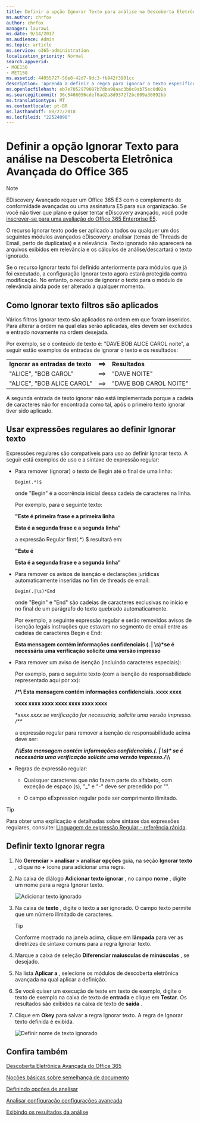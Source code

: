 ```yaml
---
title: Definir a opção Ignorar Texto para análise na Descoberta Eletrônica Avançada do Office 365
ms.author: chrfox
author: chrfox
manager: laurawi
ms.date: 9/14/2017
ms.audience: Admin
ms.topic: article
ms.service: o365-administration
localization_priority: Normal
search.appverid:
- MOE150
- MET150
ms.assetid: 44055727-56e8-42d7-9dc3-fb942f3901cc
description: 'Aprenda a definir a regra para ignorar o texto específico ao usar os módulos de analisar e processar no eDiscovery avançadas do Office 365.  '
ms.openlocfilehash: eb7e7052979087b7dba98aac3b0c9ab75ec0d02a
ms.sourcegitcommit: 36c5466056cdef6ad2a8d9372f2bc009a30892bb
ms.translationtype: MT
ms.contentlocale: pt-BR
ms.lasthandoff: 08/27/2018
ms.locfileid: "22524098"
---
```

# <a name="set-ignore-text-option-for-analyze-in-office-365-advanced-ediscovery"></a>Definir a opção Ignorar Texto para análise na Descoberta Eletrônica Avançada do Office 365

> [!NOTE]
> EDiscovery Avançado requer um Office 365 E3 com o complemento de conformidade avançadas ou uma assinatura E5 para sua organização. Se você não tiver que plano e quiser tentar eDiscovery avançado, você pode [inscrever-se para uma avaliação do Office 365 Enterprise E5](https://go.microsoft.com/fwlink/p/?LinkID=698279). 
  
O recurso Ignorar texto pode ser aplicado a todos ou qualquer um dos seguintes módulos avançados eDiscovery: analisar (temas de Threads de Email, perto de duplicatas) e a relevância. Texto ignorado não aparecerá na arquivos exibidos em relevância e os cálculos de análise/descartará o texto ignorado.
  
Se o recurso Ignorar texto foi definido anteriormente para módulos que já foi executado, a configuração Ignorar texto agora estará protegida contra modificação. No entanto, o recurso de ignorar o texto para o módulo de relevância ainda pode ser alterado a qualquer momento.
  
## <a name="how-ignore-text-filters-are-applied"></a>Como Ignorar texto filtros são aplicados

Vários filtros Ignorar texto são aplicados na ordem em que foram inseridos. Para alterar a ordem na qual elas serão aplicadas, eles devem ser excluídos e entrado novamente na ordem desejada.
  
Por exemplo, se o conteúdo de texto é: "DAVE BOB ALICE CAROL noite", a seguir estão exemplos de entradas de ignorar o texto e os resultados:
  
||||
|:-----|:-----|:-----|
|**Ignorar as entradas de texto** <br/> |**==\>** <br/> |**Resultados** <br/> |
|"ALICE", "BOB CAROL"  <br/> |==\>  <br/> |"DAVE NOITE"  <br/> |
|"ALICE", "BOB ALICE CAROL"  <br/> |==\>  <br/> |"DAVE BOB CAROL NOITE"  <br/> |
   
A segunda entrada de texto ignorar não está implementada porque a cadeia de caracteres não for encontrada como tal, após o primeiro texto ignorar tiver sido aplicado.
  
## <a name="use-regular-expressions-when-defining-ignore-text"></a>Usar expressões regulares ao definir Ignorar texto

Expressões regulares são compatíveis para uso ao definir Ignorar texto. A seguir está exemplos de uso e a sintaxe de expressão regular:
  
- Para remover (ignorar) o texto de Begin até o final de uma linha:
    
     `Begin(.*)$`
    
    onde "Begin" é a ocorrência inicial dessa cadeia de caracteres na linha.
    
    Por exemplo, para o seguinte texto:
    
    **"Este é primeira frase e a primeira linha**
    
    **Esta é a segunda frase e a segunda linha"**
    
    a expressão Regular first(.\*) $ resultará em:
    
    **"Este é**
    
    **Esta é a segunda frase e a segunda linha"**
    
- Para remover os avisos de isenção e declarações jurídicas automaticamente inseridas no fim de threads de email:
    
     `Begin(.|\s)*End`
    
    onde "Begin" e "End" são cadeias de caracteres exclusivas no início e no final de um parágrafo do texto quebrado automaticamente. 
    
    Por exemplo, a seguinte expressão regular e serão removidos avisos de isenção legais instruções que estavam no segmento de email entre as cadeias de caracteres Begin e End:
    
    **Esta mensagem contém informações confidenciais (. | \s)\*se é necessária uma verificação solicite uma versão impresso**
    
- Para remover um aviso de isenção (incluindo caracteres especiais): 
    
    Por exemplo, para o seguinte texto (com a isenção de responsabilidade representado aqui por xx): 
    
    **/\*\ Esta mensagem contém informações confidenciais. xxxx xxxx**
    
    **xxxx xxxx xxxx xxxx xxxx xxxx xxxx**
    
    **xxxx xxxx se verificação for necessária, solicite uma versão impresso. /\*\**
    
    a expressão regular para remover a isenção de responsabilidade acima deve ser: 
    
    **\/\\*\\Esta mensagem contém informações confidenciais\.(. | \s)\* se é necessária uma verificação solicite uma versão impresso\.\/\\*\\**
    
- Regras de expressão regular:
    
  - Quaisquer caracteres que não fazem parte do alfabeto, com exceção de espaço (s), "_" e "-" deve ser precedido por "\".
    
  - O campo eExpression regular pode ser comprimento ilimitado.
    
> [!TIP]
> Para obter uma explicação e detalhadas sobre sintaxe das expressões regulares, consulte: [Linguagem de expressão Regular - referência rápida](https://msdn.microsoft.com/en-us/library/az24scfc%28v=vs.110%29.aspx). 
  
## <a name="define-ignore-text-rule"></a>Definir texto Ignorar regra

1. No **Gerenciar \> analisar \> analisar opções** guia, na seção **Ignorar texto** , clique no **+** ícone para adicionar uma regra. 
    
2. Na caixa de diálogo **Adicionar texto ignorar** , no campo **nome** , digite um nome para a regra Ignorar texto. 
    
    ![Adicionar texto ignorado](media/98e5129b-2667-4692-86fa-2d0117187a7f.png)
  
3. Na caixa de **texto** , digite o texto a ser ignorado. O campo texto permite que um número ilimitado de caracteres. 
    
    > [!TIP]
    > Conforme mostrado na janela acima, clique em **lâmpada** para ver as diretrizes de sintaxe comuns para a regra Ignorar texto. 
  
4. Marque a caixa de seleção **Diferenciar maiusculas de minúsculas** , se desejado. 
    
5. Na lista **Aplicar a** , selecione os módulos de descoberta eletrônica avançada na qual aplicar a definição. 
    
6. Se você quiser um execução de teste em texto de exemplo, digite o texto de exemplo na caixa de texto de **entrada** e clique em **Testar**. Os resultados são exibidos na caixa de texto de **saída** . 
    
7. Clique em **Okey** para salvar a regra Ignorar texto. A regra de Ignorar texto definida é exibida. 
    
    ![Definir nome de texto ignorado](media/3a788ac3-4a1c-46c9-89bd-7ff32d68ce23.png)
  
## <a name="see-also"></a>Confira também

[Descoberta Eletrônica Avançada do Office 365](office-365-advanced-ediscovery.md)
  
[Noções básicas sobre semelhança de documento](understand-document-similarity-in-advanced-ediscovery.md)
  
[Definindo opções de analisar](set-analyze-options-in-advanced-ediscovery.md)
  
[Analisar configuração configurações avançada](set-analyze-advanced-settings-in-advanced-ediscovery.md)
  
[Exibindo os resultados da análise](view-analyze-results-in-advanced-ediscovery.md)

